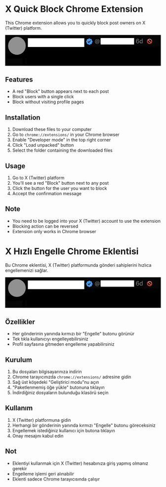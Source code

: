 # X Quick Block Chrome Extension

This Chrome extension allows you to quickly block post owners on X (Twitter) platform.

![Extension Screenshot](screenshot.png)

## Features

- A red "Block" button appears next to each post
- Block users with a single click
- Block without visiting profile pages

## Installation

1. Download these files to your computer
2. Go to `chrome://extensions/` in your Chrome browser
3. Enable "Developer mode" in the top right corner
4. Click "Load unpacked" button
5. Select the folder containing the downloaded files

## Usage

1. Go to X (Twitter) platform
2. You'll see a red "Block" button next to any post
3. Click the button for the user you want to block
4. Accept the confirmation message

## Note

- You need to be logged into your X (Twitter) account to use the extension
- Blocking action can be reversed
- Extension only works in Chrome browser

# X Hızlı Engelle Chrome Eklentisi

Bu Chrome eklentisi, X (Twitter) platformunda gönderi sahiplerini hızlıca engellemenizi sağlar.

![Eklenti Ekran Görüntüsü](screenshot.png)

## Özellikler

- Her gönderinin yanında kırmızı bir "Engelle" butonu görünür
- Tek tıkla kullanıcıyı engelleyebilirsiniz
- Profil sayfasına gitmeden engelleme yapabilirsiniz

## Kurulum

1. Bu dosyaları bilgisayarınıza indirin
2. Chrome tarayıcınızda `chrome://extensions/` adresine gidin
3. Sağ üst köşedeki "Geliştirici modu"nu açın
4. "Paketlenmemiş öğe yükle" butonuna tıklayın
5. İndirdiğiniz dosyaların bulunduğu klasörü seçin


## Kullanım

1. X (Twitter) platformuna gidin
2. Herhangi bir gönderinin yanında kırmızı "Engelle" butonu göreceksiniz
3. Engellemek istediğiniz kullanıcı için butona tıklayın
4. Onay mesajını kabul edin

## Not

- Eklentiyi kullanmak için X (Twitter) hesabınıza giriş yapmış olmanız gerekir
- Engelleme işlemi geri alınabilir
- Eklenti sadece Chrome tarayıcısında çalışır 
